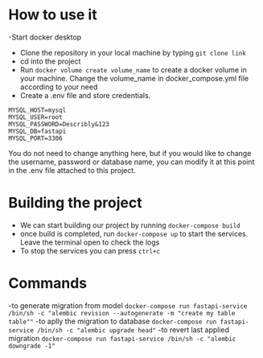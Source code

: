 # How to use it
  -Start docker desktop
  - Clone the repository in your local machine by typing ```git clone link```
  - cd into the project
  - Run ```docker volume create volume_name``` to create a docker volume in your machine. Change the volume_name in docker_compose.yml file according to your need
  - Create a .env file and store credentials.
```
MYSQL_HOST=mysql
MYSQL_USER=root
MYSQL_PASSWORD=Describly&123
MYSQL_DB=fastapi
MYSQL_PORT=3306
```
You do not need to change anything here, but if you would like to change the username, password or database name, you can modify it at this point in the .env file attached to this project.
# Building the project
 - We can start building our project by running ```docker-compose build```
 - once build is completed, run ```docker-compose up``` to start the services. Leave the terminal open to check the logs
 - To stop the services you can press ```ctrl+c```

# Commands
   -to generate migration from model
 ```docker-compose run fastapi-service /bin/sh -c "alembic revision --autogenerate -m "create my table table""```
   -to aplly the migration to database
 ```docker-compose run fastapi-service /bin/sh -c "alembic upgrade head"```
   -to revert last applied migration
 ```docker-compose run fastapi-service /bin/sh -c "alembic downgrade -1"```
